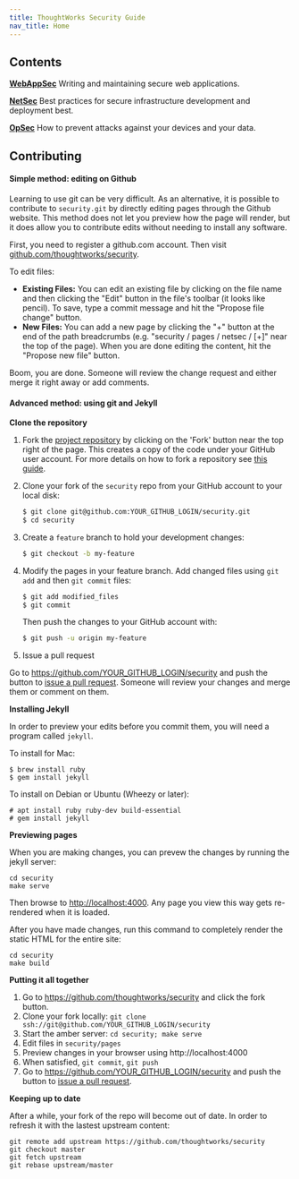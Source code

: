 ```yaml
---
title: ThoughtWorks Security Guide
nav_title: Home
---
```


## Contents

**[WebAppSec](webappsec)** Writing and maintaining secure web applications.

**[NetSec](netsec)** Best practices for secure infrastructure development and deployment best.

**[OpSec](opsec)** How to prevent attacks against your devices and your data.

## Contributing

#### Simple method: editing on Github

Learning to use git can be very difficult. As an alternative, it is possible
to contribute to `security.git` by directly editing pages through the Github
website. This method does not let you preview how the page will render, but it
does allow you to contribute edits without needing to install any software.

First, you need to register a github.com account. Then visit
[github.com/thoughtworks/security](https://github.com/thoughtworks/security).

To edit files:

* **Existing Files:** You can edit an existing file by clicking on the file
  name and then clicking the "Edit" button in the file's toolbar (it looks like
  pencil). To save, type a commit message and hit the "Propose file change" button.
* **New Files:** You can add a new page by clicking the "+" button at the
  end of the path breadcrumbs (e.g. "security / pages / netsec / [+]"
  near the top of the page). When you are done editing the content, hit the
  "Propose new file" button.

Boom, you are done. Someone will review the change request
and either merge it right away or add comments.

#### Advanced method: using git and Jekyll

**Clone the repository**

1. Fork the [project repository](https://github.com/thoughtworks/security)
   by clicking on the 'Fork' button near the top right of the page. This creates
   a copy of the code under your GitHub user account. For more details on
   how to fork a repository see [this guide](https://help.github.com/articles/fork-a-repo/).

2. Clone your fork of the `security` repo from your GitHub account to your local disk:

   ```bash
   $ git clone git@github.com:YOUR_GITHUB_LOGIN/security.git
   $ cd security
   ```

3. Create a ``feature`` branch to hold your development changes:

   ```bash
   $ git checkout -b my-feature
   ```

4. Modify the pages in your feature branch. Add changed files using ``git add`` and then ``git commit`` files:

   ```bash
   $ git add modified_files
   $ git commit
   ```

   Then push the changes to your GitHub account with:

   ```bash
   $ git push -u origin my-feature
   ```

5. Issue a pull request

Go to https://github.com/YOUR_GITHUB_LOGIN/security and push the button to [issue a pull request](https://help.github.com/articles/using-pull-requests). Someone will review your changes and merge them or comment on them.

**Installing Jekyll**

In order to preview your edits before you commit them, you will need a program called `jekyll`.

To install for Mac:

    $ brew install ruby
    $ gem install jekyll

To install on Debian or Ubuntu (Wheezy or later):

    # apt install ruby ruby-dev build-essential
    # gem install jekyll

**Previewing pages**

When you are making changes, you can prevew the changes by running the jekyll server:

    cd security
    make serve

Then browse to [http://localhost:4000](http://localhost:4000). Any page you view this way gets re-rendered when it is loaded.

After you have made changes, run this command to completely render the static HTML for the entire site:

    cd security
    make build

**Putting it all together**

1. Go to https://github.com/thoughtworks/security and click the fork button.
2. Clone your fork locally: `git clone ssh://git@github.com/YOUR_GITHUB_LOGIN/security`
3. Start the amber server: `cd security; make serve`
4. Edit files in `security/pages`
5. Preview changes in your browser using http://localhost:4000
6. When satisfied, `git commit`, `git push`
7. Go to https://github.com/YOUR_GITHUB_LOGIN/security and push the button to [issue a pull request](https://help.github.com/articles/using-pull-requests).

**Keeping up to date**

After a while, your fork of the repo will become out of date. In order to refresh it with the lastest upstream content:

    git remote add upstream https://github.com/thoughtworks/security
    git checkout master
    git fetch upstream
    git rebase upstream/master

